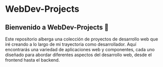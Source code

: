# WebDev-Projects

## Bienvenido a WebDev-Projects 🚀

Este repositorio alberga una colección de proyectos de desarrollo web que iré creando a lo largo de mi trayectoria como desarrollador. Aquí encontrarás una variedad de aplicaciones web y componentes, cada uno diseñado para abordar diferentes aspectos del desarrollo web, desde el frontend hasta el backend.
